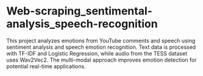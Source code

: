 # Web-scraping_sentimental-analysis_speech-recognition
This project analyzes emotions from YouTube comments and speech using sentiment analysis and speech emotion recognition. Text data is processed with TF-IDF and Logistic Regression, while audio from the TESS dataset uses Wav2Vec2. The multi-modal approach improves emotion detection for potential real-time applications.
